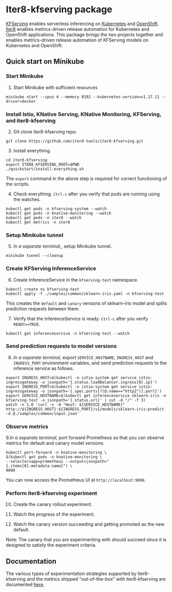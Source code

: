 # Iter8-kfserving package

[KFServing](https://github.com/kubeflow/kfserving) enables serverless inferencing on [Kubernetes](https://kubernetes.io) and [OpenShift](https://www.openshift.com). [Iter8](https://iter8.tools) enables metrics-driven release automation for Kubernetes and OpenShift applications. This package brings the two projects together and enables metrics-driven release automation of KFServing models on Kubernetes and OpenShift.

## Quick start on Minikube

### Start Minikube

1. Start Minikube with sufficient resources

```
minikube start --cpus 4 --memory 8192 --kubernetes-version=v1.17.11 --driver=docker
```

### Install Istio, KNative Serving, KNative Monitoring, KFServing, and iter8-kfserving

2. Git clone iter8-kfserving repo.

```
git clone https://github.com/iter8-tools/iter8-kfserving.git
```

3. Install everything.

```
cd iter8-kfserving
export ITER8_KFSERVING_ROOT=$PWD
./quickstart/install-everything.sh
```
The `export` command in the above step is required for correct functioning of the scripts.

4. Check everything. `Ctrl-c` after you verify that pods are running using the watches.

```
kubectl get pods -n kfserving-system --watch
kubectl get pods -n knative-monitoring --watch
kubectl get pods -n iter8 --watch
kubectl get metrics -n iter8
```

### Setup Minikube tunnel

5. *In a separate terminal,*, setup Minikube tunnel.

```
minikube tunnel --cleanup
```

### Create KFServing InferenceService

6. Create InferenceService in the `kfserving-test` namespace.

```
kubectl create ns kfserving-test
kubectl apply -f ./samples/common/sklearn-iris.yaml -n kfserving-test
```
This creates the `default` and `canary` versions of sklearn-iris model and splits prediction requests between them.

7. Verify that the InferenceService is ready. `Ctrl-c` after you verify `READY==TRUE`.

```
kubectl get inferenceservice -n kfserving-test --watch
```

### Send prediction requests to model versions

8. *In a separate terminal,* export `SERVICE_HOSTNAME`, `INGRESS_HOST` and `INGRESS_PORT` environment variables, and send prediction requests to the inference service as follows.

```
export INGRESS_HOST=$(kubectl -n istio-system get service istio-ingressgateway -o jsonpath='{.status.loadBalancer.ingress[0].ip}')
export INGRESS_PORT=$(kubectl -n istio-system get service istio-ingressgateway -o jsonpath='{.spec.ports[?(@.name=="http2")].port}')
export SERVICE_HOSTNAME=$(kubectl get inferenceservice sklearn-iris -n kfserving-test -o jsonpath='{.status.url}' | cut -d "/" -f 3)
watch -n 1.0 'curl -v -H "Host: ${SERVICE_HOSTNAME}" http://${INGRESS_HOST}:${INGRESS_PORT}/v1/models/sklearn-iris:predict -d @./samples/common/input.json'
```

### Observe metrics

9.*In a separate terminal,* port forward Prometheus so that you can observe metrics for default and canary model versions.

```
kubectl port-forward -n knative-monitoring \
$(kubectl get pods -n knative-monitoring \
--selector=app=prometheus --output=jsonpath="{.items[0].metadata.name}") \
9090
```
You can now access the Prometheus UI at `http://localhost:9090`.

### Perform iter8-kfserving experiment

10. Create the canary rollout experiment.

11. Watch the progress of the experiment.

12. Watch the canary version succeeding and getting promoted as the new default.

Note: The canary that you are experimenting with should succeed since it is designed to satisfy the experiment criteria.

## Documentation

The various types of experimentation strategies supported by iter8-kfserving and the metrics shipped "out-of-the-box" with iter8-kfserving are documented [here](docs/experiments.md).